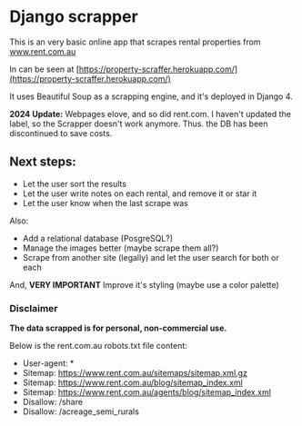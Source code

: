 # Django scrapper

This is an very basic online app that scrapes rental properties from www.rent.com.au

In can be seen at [https://property-scraffer.herokuapp.com/](https://property-scraffer.herokuapp.com/)

It uses Beautiful Soup as a scrapping engine, and it's deployed in Django 4.

**2024 Update:** Webpages elove, and so did rent.com. I haven't updated the label, so the Scrapper doesn't work anymore. Thus. the DB has been discontinued to save costs.

## Next steps:
- Let the user sort the results
- Let the user write notes on each rental, and remove it or star it
- Let the user know when the last scrape was

Also:
- Add a relational database (PosgreSQL?)
- Manage the images better (maybe scrape them all?)
- Scrape from another site (legally) and let the user search for both or each

And, **VERY IMPORTANT**
Improve it's styling (maybe use a color palette)


### Disclaimer
**The data scrapped is for personal, non-commercial use.**

Below is the rent.com.au robots.txt file content:
- User-agent: *
- Sitemap: https://www.rent.com.au/sitemaps/sitemap.xml.gz
- Sitemap: https://www.rent.com.au/blog/sitemap_index.xml
- Sitemap: https://www.rent.com.au/agents/blog/sitemap_index.xml
- Disallow: /share
- Disallow: /acreage_semi_rurals


